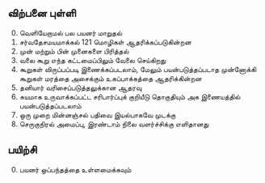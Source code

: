 ## விற்பனை புள்ளி

0. வெளியேறாமல் பல பயனர் மாறுதல்
1. சர்வதேசமயமாக்கல் 121 மொழிகள் ஆதரிக்கப்படுகின்றன
2. முன் மற்றும் பின் முனைகளை பிரித்தல்
3. வலை கூறு எந்த கட்டமைப்பிலும் வேலை செய்கிறது
4. கூறுகள் விருப்பப்படி இணைக்கப்படலாம், மேலும் பயன்படுத்தப்படாத முன்னோக்கி கூறுகள் மரத்தை அசைக்கும் உகப்பாக்கத்தை ஆதரிக்கின்றன
5. தனியார் வரிசைப்படுத்தலுக்கான ஆதரவு
6. சுயமாக உருவாக்கப்பட்ட சரிபார்ப்புக் குறியீடு தொகுதியும் அக இணையத்தில் பயன்படுத்தப்படலாம்
7. ஒரு முறை மின்னஞ்சல் பதிவை இயல்பாகவே முடக்கு
8. செருகுநிரல் அமைப்பு, இரண்டாம் நிலை வளர்ச்சிக்கு எளிதானது

## பயிற்சி

0. பயனர் ஒப்பந்தத்தை உள்ளமைக்கவும்